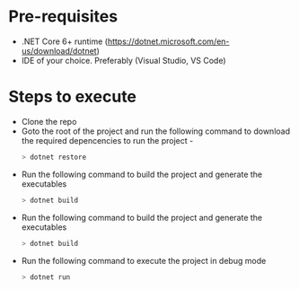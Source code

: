 # Pre-requisites

* .NET Core 6+ runtime (https://dotnet.microsoft.com/en-us/download/dotnet)
* IDE of your choice. Preferably (Visual Studio, VS Code)


# Steps to execute

* Clone the repo
* Goto the root of the project and run the following command to download the required depencencies to run the project -
    ```powershell
    > dotnet restore
    ```
* Run the following command to build the project and generate the executables
    ```powershell
    > dotnet build
    ```
* Run the following command to build the project and generate the executables
    ```powershell
    > dotnet build
    ```
* Run the following command to execute the project in debug mode
    ```powershell
    > dotnet run
    ```